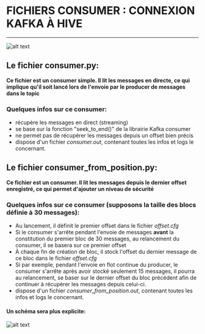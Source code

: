 # FICHIERS CONSUMER : CONNEXION KAFKA À HIVE
-------------------------

![alt text](https://gitbox.affini-tech.net/Affini-Tech/Kafka-Hadoop/raw/master/images/consumer_general.png "Vue Global des consumers")

## Le fichier consumer.py:

**Ce fichier est un consumer simple. Il lit les messages en directe, ce qui implique qu'il soit lancé lors de l'envoie par le producer de messages dans le topic**

### Quelques infos sur ce consumer:

* récupère les messages en direct (streaming)
* se base sur la fonction "seek_to_end()" de la librairie Kafka consumer
* ne permet pas de récupérer les messages depuis un offset bien précis
* dispose d'un fichier *consumer.out*, contenant toutes les infos et logs le concernant.


## Le fichier consumer_from_position.py:

**Ce fichier est un consumer. Il lit les messages depuis le dernier offset enregistré, ce qui permet d'ajouter un niveau de sécurité**


### Quelques infos sur ce consumer (supposons la taille des blocs définie à 30 messages):

* Au lancement, il définit le premier offset dans le fichier *offset.cfg*
* Si le consumer s'arrête pendant l'envoie de messages **avant** la constitution du premier bloc de 30 messages, au relancement du consumer, il se basera sur ce premier offset
* À chaque fin de création de bloc, il stock l'offset du dernier message de ce bloc dans le fichier *offset.cfg*
* Si par exemple, pendant l'envoie en flot continue du producer, le consumer s'arrête après avoir stocké seulement 15 messages, il pourra au relancement, se baser sur le dernier offset du bloc précédent afin de continuer à récupérer les messages depuis celui-ci.
* dispose d'un fichier *consumer_from_position.out*, contenant toutes les infos et logs le concernant.

#### Un schéma sera plus explicite:

![alt text](https://gitbox.affini-tech.net/Affini-Tech/Kafka-Hadoop/raw/master/images/schema_offset.png "Le fonctionnement du consumer_from_position")
